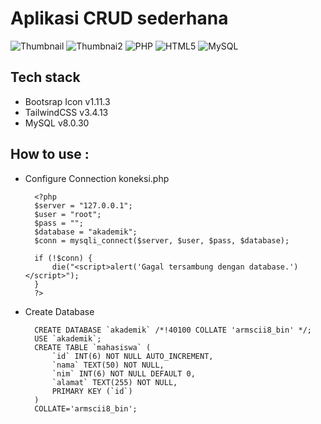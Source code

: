 # Aplikasi CRUD sederhana
![Thumbnail](https://github.com/user-attachments/assets/82ac2b1e-6289-4784-900e-17f9b9fe04ec)
![Thumbnai2](https://github.com/user-attachments/assets/035309eb-1b24-4536-b82d-05a703da156e)
![PHP](https://img.shields.io/badge/-PHP-777bb3?style=flat-square&logo=PHP&logoColor=white)
![HTML5](https://img.shields.io/badge/-HTML5-e34f26?style=flat-square&logo=HTML5&logoColor=white)
![MySQL](https://img.shields.io/badge/-MySQL-4479a1?style=flat-square&logo=mysql&logoColor=white)

## Tech stack
- Bootsrap Icon v1.11.3
- TailwindCSS v3.4.13
- MySQL v8.0.30

## How to use :
- Configure Connection koneksi.php
  ```koneksi.php
    <?php
    $server = "127.0.0.1";
    $user = "root";
    $pass = "";
    $database = "akademik";
    $conn = mysqli_connect($server, $user, $pass, $database);

    if (!$conn) {
        die("<script>alert('Gagal tersambung dengan database.')</script>");
    }
    ?>
    ```
- Create Database
  ``` Query
    CREATE DATABASE `akademik` /*!40100 COLLATE 'armscii8_bin' */;
    USE `akademik`;
    CREATE TABLE `mahasiswa` (
    	`id` INT(6) NOT NULL AUTO_INCREMENT,
    	`nama` TEXT(50) NOT NULL,
    	`nim` INT(6) NOT NULL DEFAULT 0,
    	`alamat` TEXT(255) NOT NULL,
    	PRIMARY KEY (`id`)
    )
    COLLATE='armscii8_bin';
  ```
